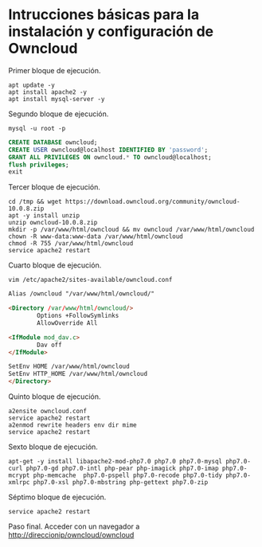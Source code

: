 # Intrucciones básicas para la instalación y configuración de Owncloud

Primer bloque de ejecución.
```shell
apt update -y
apt install apache2 -y
apt install mysql-server -y
```

Segundo bloque de ejecución.
```shell
mysql -u root -p
```
```sql
CREATE DATABASE owncloud;
CREATE USER owncloud@localhost IDENTIFIED BY 'password';
GRANT ALL PRIVILEGES ON owncloud.* TO owncloud@localhost;
flush privileges;
exit
```

Tercer bloque de ejecución.
```shell
cd /tmp && wget https://download.owncloud.org/community/owncloud-10.0.8.zip 
apt -y install unzip
unzip owncloud-10.0.8.zip
mkdir -p /var/www/html/owncloud && mv owncloud /var/www/html/owncloud
chown -R www-data:www-data /var/www/html/owncloud
chmod -R 755 /var/www/html/owncloud
service apache2 restart
```

Cuarto bloque de ejecución.
```shell
vim /etc/apache2/sites-available/owncloud.conf
```

```html
Alias /owncloud "/var/www/html/owncloud/"

<Directory /var/www/html/owncloud/>
        Options +FollowSymlinks
        AllowOverride All

<IfModule mod_dav.c>
        Dav off
</IfModule>

SetEnv HOME /var/www/html/owncloud
SetEnv HTTP_HOME /var/www/html/owncloud
</Directory>
```

Quinto bloque de ejecución.
```shell
a2ensite owncloud.conf
service apache2 restart
a2enmod rewrite headers env dir mime
service apache2 restart
```

Sexto bloque de ejecución.
```shell
apt-get -y install libapache2-mod-php7.0 php7.0 php7.0-mysql php7.0-curl php7.0-gd php7.0-intl php-pear php-imagick php7.0-imap php7.0-mcrypt php-memcache  php7.0-pspell php7.0-recode php7.0-tidy php7.0-xmlrpc php7.0-xsl php7.0-mbstring php-gettext php7.0-zip
```

Séptimo bloque de ejecución.
```shell
service apache2 restart
```

Paso final.
Acceder con un navegador a [http://direccionip/owncloud/owncloud](http://direccionip/owncloud/owncloud)
